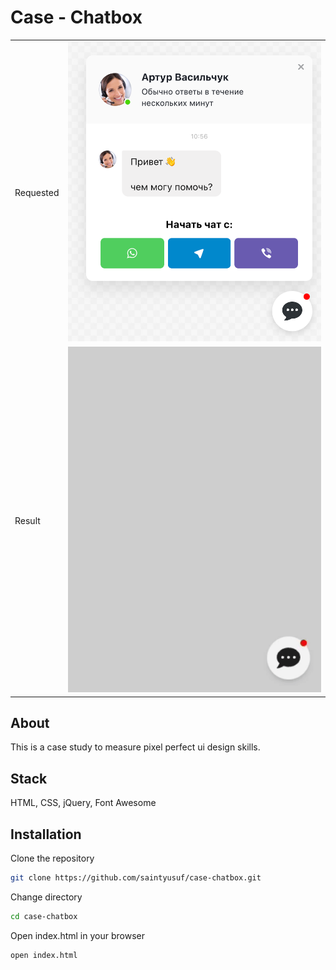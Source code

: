 # Case - Chatbox

<table>
  <tbody>
    <tr>
      <td>Requested</td>
      <td>
        <img src="https://github.com/saintyusuf/case-chatbox/blob/main/case-details/requested.png" alt="Requested"/> 
      </td>
    </tr>
    <tr>
      <td>
        Result 
      </td>
      <td>
        <img src="https://github.com/saintyusuf/case-chatbox/blob/main/case-details/result.gif" alt="Result"/>
      </td>
    </tr>
  </tbody>
</table>


## About

This is a case study to measure pixel perfect ui design skills.

## Stack

HTML, CSS, jQuery, Font Awesome

## Installation

Clone the repository
```bash 
git clone https://github.com/saintyusuf/case-chatbox.git
```

Change directory
```bash 
cd case-chatbox
```

Open index.html in your browser
```bash
open index.html
```